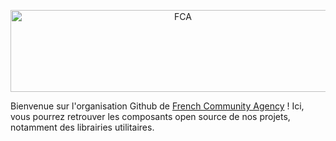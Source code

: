 <p align="center">
  <a href="https://fca.gg">
    <img src="https://github.com/user-attachments/assets/5b93c18e-5222-4331-8b80-f8de4de8bd7c" alt="FCA" width="536" height="131.33">
  </a>
<p/>

Bienvenue sur l'organisation Github de [French Community Agency](https://fca.gg) ! Ici, vous pourrez retrouver les composants open source de nos projets, notamment des librairies utilitaires.
